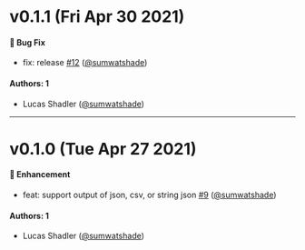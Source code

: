 # v0.1.1 (Fri Apr 30 2021)

#### 🐛 Bug Fix

- fix: release [#12](https://github.com/sumwatshade/enquirer-engine/pull/12) ([@sumwatshade](https://github.com/sumwatshade))

#### Authors: 1

- Lucas Shadler ([@sumwatshade](https://github.com/sumwatshade))

---

# v0.1.0 (Tue Apr 27 2021)

#### 🚀 Enhancement

- feat: support output of json, csv, or string json [#9](https://github.com/sumwatshade/enquirer-engine/pull/9) ([@sumwatshade](https://github.com/sumwatshade))

#### Authors: 1

- Lucas Shadler ([@sumwatshade](https://github.com/sumwatshade))
